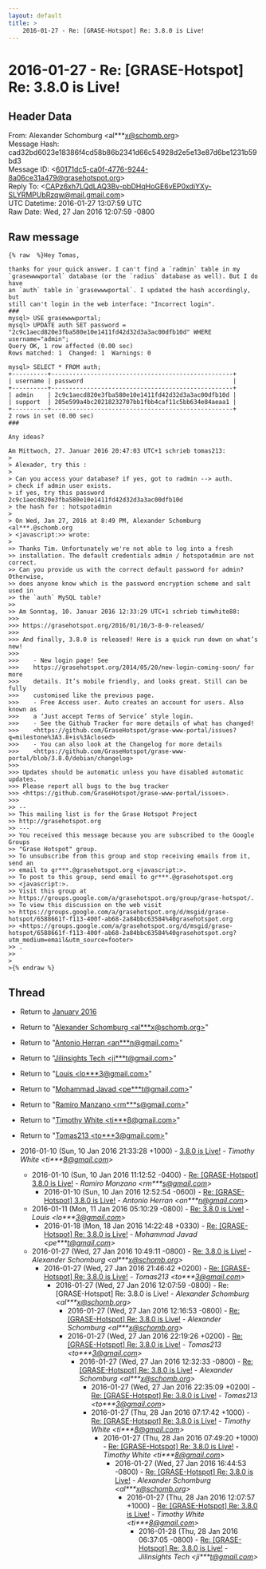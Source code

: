```yaml
---
layout: default
title: >
    2016-01-27 - Re: [GRASE-Hotspot] Re: 3.8.0 is Live!
---
```


# 2016-01-27 - Re: [GRASE-Hotspot] Re: 3.8.0 is Live!

## Header Data

From: Alexander Schomburg \<al***x@schomb.org\><br>
Message Hash: cad32bd6023e18386f4cd58b86b2341d66c54928d2e5e13e87d6be1231b59bd3<br>
Message ID: \<60171dc5-ca0f-4776-9244-8a06ce31a479@grasehotspot.org\><br>
Reply To: \<CAPz6xh7LQdLAQ3Bv-pbDHqHoGE6vEP0xdiYXy-SLYRMPUbRzqw@mail.gmail.com\><br>
UTC Datetime: 2016-01-27 13:07:59 UTC<br>
Raw Date: Wed, 27 Jan 2016 12:07:59 -0800<br>

## Raw message

```
{% raw  %}Hey Tomas,

thanks for your quick answer. I can't find a `radmin` table in my 
`grasewwwportal` database (or the `radius` database as well). But I do have 
an `auth` table in `grasewwwportal`. I updated the hash accordingly, but 
still can't login in the web interface: "Incorrect login".
###
mysql> USE grasewwwportal;
mysql> UPDATE auth SET password = 
"2c9c1aecd820e3fba580e10e1411fd42d32d3a3ac00dfb10d" WHERE username="admin";
Query OK, 1 row affected (0.00 sec)
Rows matched: 1  Changed: 1  Warnings: 0

mysql> SELECT * FROM auth;
+----------+---------------------------------------------------+
| username | password                                          |
+----------+---------------------------------------------------+
| admin    | 2c9c1aecd820e3fba580e10e1411fd42d32d3a3ac00dfb10d |
| support  | 205e599a4bc20218232707bb1fbb4caf11c5bb634e84aeaa1 |
+----------+---------------------------------------------------+
2 rows in set (0.00 sec)
###

Any ideas?

Am Mittwoch, 27. Januar 2016 20:47:03 UTC+1 schrieb tomas213:
>
> Alexader, try this :
>
> Can you access your database? if yes, got to radmin --> auth.
> check if admin user exists.
> if yes, try this password 2c9c1aecd820e3fba580e10e1411fd42d32d3a3ac00dfb10d
> the hash for : hotspotadmin
>
> On Wed, Jan 27, 2016 at 8:49 PM, Alexander Schomburg <al***.@schomb.org 
> <javascript:>> wrote:
>
>> Thanks Tim. Unfortunately we're not able to log into a fresh 
>> installation. The default credentials admin / hotspotadmin are not correct. 
>> Can you provide us with the correct default password for admin? Otherwise, 
>> does anyone know which is the password encryption scheme and salt used in 
>> the `auth` MySQL table?
>>
>> Am Sonntag, 10. Januar 2016 12:33:29 UTC+1 schrieb timwhite88:
>>>
>>> https://grasehotspot.org/2016/01/10/3-8-0-released/
>>>
>>> And finally, 3.8.0 is released! Here is a quick run down on what’s new!
>>>
>>>    - New login page! See 
>>>    https://grasehotspot.org/2014/05/20/new-login-coming-soon/ for more 
>>>    details. It’s mobile friendly, and looks great. Still can be fully 
>>>    customised like the previous page.
>>>    - Free Access user. Auto creates an account for users. Also known as 
>>>    a ‘Just accept Terms of Service’ style login.
>>>    - See the Github Tracker for more details of what has changed!  
>>>    <https://github.com/GraseHotspot/grase-www-portal/issues?q=milestone%3A3.8+is%3Aclosed>
>>>    - You can also look at the Changelog for more details 
>>>    <https://github.com/GraseHotspot/grase-www-portal/blob/3.8.0/debian/changelog>
>>>
>>> Updates should be automatic unless you have disabled automatic updates. 
>>> Please report all bugs to the bug tracker 
>>> <https://github.com/GraseHotspot/grase-www-portal/issues>.
>>>
>> -- 
>> This mailing list is for the Grase Hotspot Project 
>> http://grasehotspot.org
>> --- 
>> You received this message because you are subscribed to the Google Groups 
>> "Grase Hotspot" group.
>> To unsubscribe from this group and stop receiving emails from it, send an 
>> email to gr***.@grasehotspot.org <javascript:>.
>> To post to this group, send email to gr***.@grasehotspot.org 
>> <javascript:>.
>> Visit this group at 
>> https://groups.google.com/a/grasehotspot.org/group/grase-hotspot/.
>> To view this discussion on the web visit 
>> https://groups.google.com/a/grasehotspot.org/d/msgid/grase-hotspot/6588661f-f113-400f-ab68-2a84bbc63584%40grasehotspot.org 
>> <https://groups.google.com/a/grasehotspot.org/d/msgid/grase-hotspot/6588661f-f113-400f-ab68-2a84bbc63584%40grasehotspot.org?utm_medium=email&utm_source=footer>
>> .
>>
>
>{% endraw %}
```

## Thread

+ Return to [January 2016](/archive/2016/01)

+ Return to "[Alexander Schomburg <al***x<span>@</span>schomb.org>](/authors/al___x_at_schomb_org)"
+ Return to "[Antonio Herran <an***n<span>@</span>gmail.com>](/authors/an___n_at_gmail_com)"
+ Return to "[Jilinsights Tech <ji***t<span>@</span>gmail.com>](/authors/ji___t_at_gmail_com)"
+ Return to "[Louis <lo***3<span>@</span>gmail.com>](/authors/lo___3_at_gmail_com)"
+ Return to "[Mohammad Javad <pe***t<span>@</span>gmail.com>](/authors/pe___t_at_gmail_com)"
+ Return to "[Ramiro Manzano <rm***s<span>@</span>gmail.com>](/authors/rm___s_at_gmail_com)"
+ Return to "[Timothy White <ti***8<span>@</span>gmail.com>](/authors/ti___8_at_gmail_com)"
+ Return to "[Tomas213 <to***3<span>@</span>gmail.com>](/authors/to___3_at_gmail_com)"

+ 2016-01-10 (Sun, 10 Jan 2016 21:33:28 +1000) - [3.8.0 is Live!](/archive/2016/01/64601f9bb6496243cec015c9f8641f7ed1a89333bca6d30eb5867b6ea45cbff2) - _Timothy White \<ti***8@gmail.com\>_
  + 2016-01-10 (Sun, 10 Jan 2016 11:12:52 -0400) - [Re: [GRASE-Hotspot] 3.8.0 is Live!](/archive/2016/01/4c565dafb30fa0222d12cc7984ac7772369f95b85d45695d330499207db45287) - _Ramiro Manzano \<rm***s@gmail.com\>_
    + 2016-01-10 (Sun, 10 Jan 2016 12:52:54 -0600) - [Re: [GRASE-Hotspot] 3.8.0 is Live!](/archive/2016/01/b9405b312caea3a2e252ac4f4498d7083d9836a659ddd6c42d1357be961b5efa) - _Antonio Herran \<an***n@gmail.com\>_
  + 2016-01-11 (Mon, 11 Jan 2016 05:10:29 -0800) - [Re: 3.8.0 is Live!](/archive/2016/01/b9577221682c393e31d8681652d7449313844b0af7a894b60b37b0c74f86ceaa) - _Louis \<lo***3@gmail.com\>_
    + 2016-01-18 (Mon, 18 Jan 2016 14:22:48 +0330) - [Re: [GRASE-Hotspot] Re: 3.8.0 is Live!](/archive/2016/01/183e5a29f4afa7dd147020777d5524565edec1d4e1dd8b12c94386fe992a3e4c) - _Mohammad Javad \<pe***t@gmail.com\>_
  + 2016-01-27 (Wed, 27 Jan 2016 10:49:11 -0800) - [Re: 3.8.0 is Live!](/archive/2016/01/0242528d0902d9bb59cf9dbe5fc31677b1d3eadadc481482b4a2edd7d0dd6391) - _Alexander Schomburg \<al***x@schomb.org\>_
    + 2016-01-27 (Wed, 27 Jan 2016 21:46:42 +0200) - [Re: [GRASE-Hotspot] Re: 3.8.0 is Live!](/archive/2016/01/4c2820ade4bcfe3755380e578acc7f2c33d3d381416c2109b609455a2b95c8f0) - _Tomas213 \<to***3@gmail.com\>_
      + 2016-01-27 (Wed, 27 Jan 2016 12:07:59 -0800) - Re: [GRASE-Hotspot] Re: 3.8.0 is Live! - _Alexander Schomburg \<al***x@schomb.org\>_
        + 2016-01-27 (Wed, 27 Jan 2016 12:16:53 -0800) - [Re: [GRASE-Hotspot] Re: 3.8.0 is Live!](/archive/2016/01/6235bc222f24e8ea29b45a48d83d1955ea9dd6c93ee0080bc2eefe68181d76b3) - _Alexander Schomburg \<al***x@schomb.org\>_
        + 2016-01-27 (Wed, 27 Jan 2016 22:19:26 +0200) - [Re: [GRASE-Hotspot] Re: 3.8.0 is Live!](/archive/2016/01/2bbe941b4bd1710567c32be0f3eb04df2217d62abdf9ba9a69450bc5319eb912) - _Tomas213 \<to***3@gmail.com\>_
          + 2016-01-27 (Wed, 27 Jan 2016 12:32:33 -0800) - [Re: [GRASE-Hotspot] Re: 3.8.0 is Live!](/archive/2016/01/b61c7280439487eb7f2af7333b220a06c56525af6fb1a78267dff26734610827) - _Alexander Schomburg \<al***x@schomb.org\>_
            + 2016-01-27 (Wed, 27 Jan 2016 22:35:09 +0200) - [Re: [GRASE-Hotspot] Re: 3.8.0 is Live!](/archive/2016/01/77e43a4ab62cf3c2d85bb386e92c2c78db8662f38c0222dccca2acc37f4a5617) - _Tomas213 \<to***3@gmail.com\>_
            + 2016-01-27 (Thu, 28 Jan 2016 07:17:42 +1000) - [Re: [GRASE-Hotspot] Re: 3.8.0 is Live!](/archive/2016/01/a64ee62ed0981896dbe7600fc178583b4f24b964b8d9f4da3c4e1bde4b8002fd) - _Timothy White \<ti***8@gmail.com\>_
              + 2016-01-27 (Thu, 28 Jan 2016 07:49:20 +1000) - [Re: [GRASE-Hotspot] Re: 3.8.0 is Live!](/archive/2016/01/3bec0414dc37ee39af5cf0968dea762507f6f98527ba1823c59ee49561b5770a) - _Timothy White \<ti***8@gmail.com\>_
                + 2016-01-27 (Wed, 27 Jan 2016 16:44:53 -0800) - [Re: [GRASE-Hotspot] Re: 3.8.0 is Live!](/archive/2016/01/89fdd82909b7e579fbe520149e199d3236c07d9fc8c90291917ef0af49918d00) - _Alexander Schomburg \<al***x@schomb.org\>_
                  + 2016-01-27 (Thu, 28 Jan 2016 12:07:57 +1000) - [Re: [GRASE-Hotspot] Re: 3.8.0 is Live!](/archive/2016/01/66ed27c09c6d798d18e76ee9f1d0b3e00ddaebde1188aea60b15ce3b26c1f8dd) - _Timothy White \<ti***8@gmail.com\>_
                    + 2016-01-28 (Thu, 28 Jan 2016 06:37:05 -0800) - [Re: [GRASE-Hotspot] Re: 3.8.0 is Live!](/archive/2016/01/571d209d5f60a5df7499df75e0fb49d49d3f78f7818d23008556e628173aac88) - _Jilinsights Tech \<ji***t@gmail.com\>_

